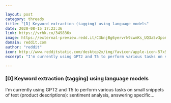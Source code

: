 ```yaml
---

layout: post
category: threads
title: "[D] Keyword extraction (tagging) using language models"
date: 2020-08-15 17:23:36
link: https://vrhk.co/349836x
image: https://external-preview.redd.it/C3bnjBg6yervrk9cwmKs_UQ3a5v3poAw2ZNuQqzos3s.jpg?width=140&height=73.2984293194&auto=webp&crop=140:73.2984293194,smart&s=50e6db7e2596b5409ec24cb8b92a7f550254c5d8
domain: reddit.com
author: "reddit"
icon: http://www.redditstatic.com/desktop2x/img/favicon/apple-icon-57x57.png
excerpt: "I'm currently using GPT2 and T5 to perform various tasks on small snippets of text (product descriptions): sentiment analysis, answering specific..."

---
```


### [D] Keyword extraction (tagging) using language models

I'm currently using GPT2 and T5 to perform various tasks on small snippets of text (product descriptions): sentiment analysis, answering specific...